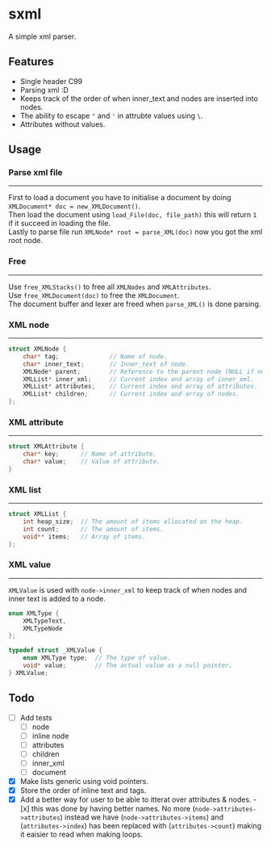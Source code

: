 # sxml
A simple xml parser.

## Features
- Single header C99
- Parsing xml :D
- Keeps track of the order of when inner_text and nodes are inserted into nodes.
- The ability to escape `"` and `'` in attrubte values using `\`.
- Attributes without values.

## Usage

### Parse xml file
___
First to load a document you have to initialise a document by doing `XMLDocument* doc = new_XMLDocument()`.  
Then load the document using `load_File(doc, file_path)` this will return `1` if it succeed in loading the file.  
Lastly to parse file run `XMLNode* root = parse_XML(doc)` now you got the xml root node.  

### Free
___
Use `free_XMLStacks()` to free all `XMLNodes` and `XMLAttributes`.  
Use `free_XMLDocument(doc)` to free the `XMLDocument`.  
The document buffer and lexer are freed when `parse_XML()` is done parsing. 

### XML node
___
```c
struct XMLNode {
    char* tag;              // Name of node.
    char* inner_text;       // Inner_text of node.
    XMLNode* parent;        // Reference to the parent node (NULL if no parent exists).
    XMLList* inner_xml;     // Current index and array of inner_xml.
    XMLList* attributes;    // Current index and array of attributes.
    XMLList* children;      // Current index and array of nodes. 
};
```

### XML attribute 
___
```c
struct XMLAttribute {
    char* key;      // Name of attribute.
    char* value;    // Value of attribute.
}
```

### XML list
___
```c
struct XMLList {
    int heap_size;  // The amount of items allocated on the heap.
    int count;      // The amount of items.
    void** items;   // Array of items.
};
```

### XML value
___
`XMLValue` is used with `node->inner_xml` to keep track of when nodes and inner text is added to a node.
```c
enum XMLType {
    XMLTypeText,
    XMLTypeNode
};

typedef struct _XMLValue {
    enum XMLType type;  // The type of value.
    void* value;        // The actual value as a null pointer. 
} XMLValue;
```

## Todo
- [ ] Add tests
    - [ ] node
    - [ ] inline node
    - [ ] attributes
    - [ ] children
    - [ ] inner_xml
    - [ ] document
- [x] Make lists generic using void pointers.
- [x] Store the order of inline text and tags.
- [x] Add a better way for user to be able to itterat over attributes & nodes.
      - [x] this was done by having better names. No more (`node->attributes->attributes`) instead we have (`node->attributes->items`) and (`attributes->index`) has been replaced with (`attributes->count`) making it eaisier to read when making loops.
